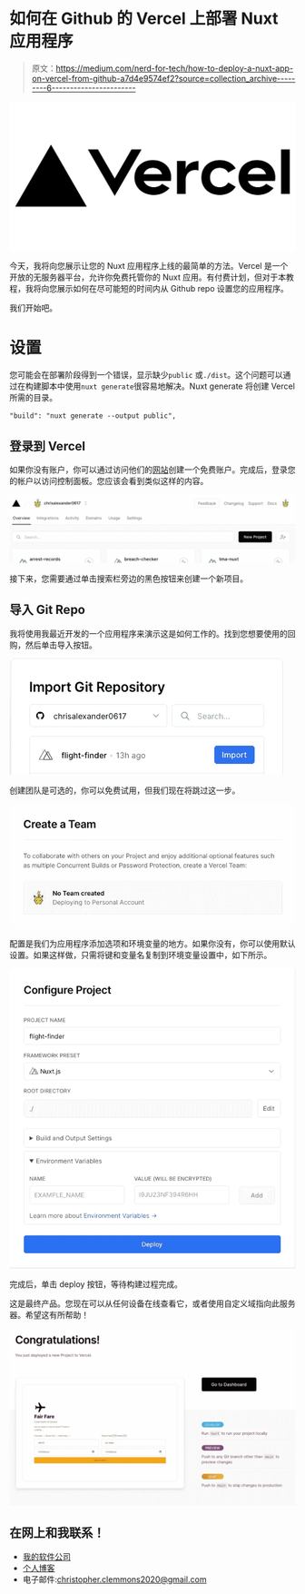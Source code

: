 # 如何在 Github 的 Vercel 上部署 Nuxt 应用程序

> 原文：<https://medium.com/nerd-for-tech/how-to-deploy-a-nuxt-app-on-vercel-from-github-a7d4e9574ef2?source=collection_archive---------6----------------------->

![](img/1ae53bb3b388b19b68960c85230bd21d.png)

今天，我将向您展示让您的 Nuxt 应用程序上线的最简单的方法。Vercel 是一个开放的无服务器平台，允许你免费托管你的 Nuxt 应用。有付费计划，但对于本教程，我将向您展示如何在尽可能短的时间内从 Github repo 设置您的应用程序。

我们开始吧。

# 设置

您可能会在部署阶段得到一个错误，显示缺少`public` 或`./dist`。这个问题可以通过在构建脚本中使用`nuxt generate`很容易地解决。Nuxt generate 将创建 Vercel 所需的目录。

```
"build": "nuxt generate --output public",
```

## 登录到 Vercel

如果你没有账户，你可以通过访问他们的[网站](https://vercel.com)创建一个免费账户。完成后，登录您的帐户以访问控制面板。您应该会看到类似这样的内容。

![](img/9c903dbb9593eb89cbee660665cf8d3b.png)

接下来，您需要通过单击搜索栏旁边的黑色按钮来创建一个新项目。

## 导入 Git Repo

我将使用我最近开发的一个应用程序来演示这是如何工作的。找到您想要使用的回购，然后单击导入按钮。

![](img/83d8bea7e206d87781bfcf3d1c4d9c7a.png)

创建团队是可选的，你可以免费试用，但我们现在将跳过这一步。

![](img/26566af3241bf02de3a0f9c532dc5d3e.png)

配置是我们为应用程序添加选项和环境变量的地方。如果你没有，你可以使用默认设置。如果这样做，只需将键和变量名复制到环境变量设置中，如下所示。

![](img/a2e1af627822a68f1080c6cef542763a.png)

完成后，单击 deploy 按钮，等待构建过程完成。

这是最终产品。您现在可以从任何设备在线查看它，或者使用自定义域指向此服务器。希望这有所帮助！

![](img/69e7b72973f4b821a0712e07933cedc8.png)

## 在网上和我联系！

*   [我的软件公司](https://digyt.co)
*   [个人博客](http://www.christopherclemmons.com)
*   电子邮件:christopher.clemmons2020@gmail.com